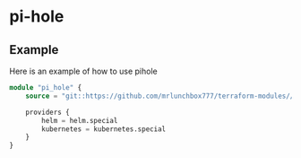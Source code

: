 # pi-hole

## Example

Here is an example of how to use pihole

```terraform
module "pi_hole" {
	source = "git::https://github.com/mrlunchbox777/terraform-modules//src/pihole?ref=pi-hole/1.0.0"

	providers {
		helm = helm.special
		kubernetes = kubernetes.special
	}
}
```
